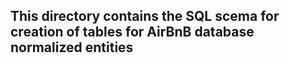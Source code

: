 ## This directory contains the SQL scema for creation of tables for AirBnB database normalized entities
